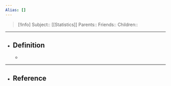 ```yaml
---
Alias: []
---
```

> [!Info]
> Subject:: [[Statistics]]
> Parents:: 
> Friends:: 
> Children:: 
---
- ## Definition
	- 
---
- ## Reference